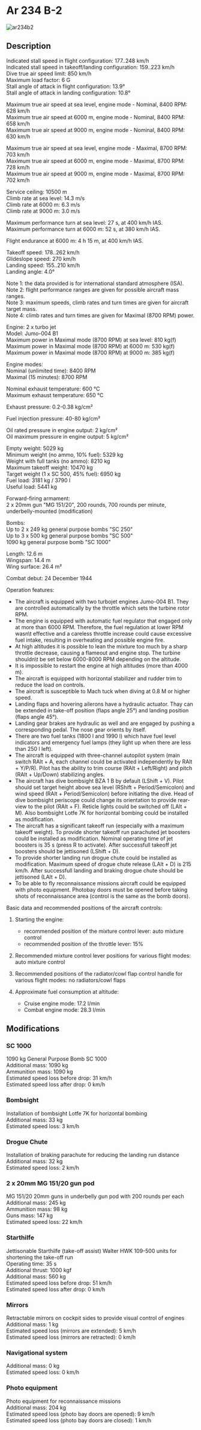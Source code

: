 # Ar 234 B-2  
  
![ar234b2](../images/ar234b2.png)  
  
## Description  
  
Indicated stall speed in flight configuration: 177..248 km/h  
Indicated stall speed in takeoff/landing configuration: 159..223 km/h  
Dive true air speed limit: 850 km/h  
Maximum load factor: 6 G  
Stall angle of attack in flight configuration: 13.9°  
Stall angle of attack in landing configuration: 10.8°  
  
Maximum true air speed at sea level, engine mode - Nominal, 8400 RPM: 628 km/h  
Maximum true air speed at 6000 m, engine mode - Nominal, 8400 RPM: 658 km/h  
Maximum true air speed at 9000 m, engine mode - Nominal, 8400 RPM: 630 km/h  
  
Maximum true air speed at sea level, engine mode - Maximal, 8700 RPM: 703 km/h  
Maximum true air speed at 6000 m, engine mode - Maximal, 8700 RPM: 728 km/h  
Maximum true air speed at 9000 m, engine mode - Maximal, 8700 RPM: 702 km/h  
  
Service ceiling: 10500 m  
Climb rate at sea level: 14.3 m/s  
Climb rate at 6000 m: 6.3 m/s  
Climb rate at 9000 m: 3.0 m/s  
  
Maximum performance turn at sea level: 27 s, at 400 km/h IAS.  
Maximum performance turn at 6000 m: 52 s, at 380 km/h IAS.  
  
Flight endurance at 6000 m: 4 h 15 m, at 400 km/h IAS.  
  
Takeoff speed: 178..262 km/h  
Glideslope speed: 270 km/h  
Landing speed: 155..210 km/h  
Landing angle: 4.0°  
  
Note 1: the data provided is for international standard atmosphere (ISA).  
Note 2: flight performance ranges are given for possible aircraft mass ranges.  
Note 3: maximum speeds, climb rates and turn times are given for aircraft target mass.  
Note 4: climb rates and turn times are given for Maximal (8700 RPM) power.  
  
Engine: 2 x turbo jet  
Model: Jumo-004 B1  
Maximum power in Maximal mode (8700 RPM) at sea level: 810 kg(f)  
Maximum power in Maximal mode (8700 RPM) at 6000 m: 530 kg(f)  
Maximum power in Maximal mode (8700 RPM) at 9000 m: 385 kg(f)  
  
Engine modes:  
Nominal (unlimited time): 8400 RPM  
Maximal (15 minutes): 8700 RPM  
  
Nominal exhaust temperature: 600 °C  
Maximum exhaust temperature: 650 °C  
  
Exhaust pressure: 0.2-0.38 kg/cm²  
  
Fuel injection pressure: 40-80 kg/cm²  
  
Oil rated pressure in engine output: 2 kg/cm²  
Oil maximum pressure in engine output: 5 kg/cm²  
  
Empty weight: 5029 kg  
Minimum weight (no ammo, 10% fuel): 5329 kg  
Weight with full tanks (no ammo): 8210 kg  
Maximum takeoff weight: 10470 kg  
Target weight (1 x SC 500, 45% fuel): 6950 kg  
Fuel load: 3181 kg / 3790 l  
Useful load: 5441 kg  
  
Forward-firing armament:  
2 x 20mm gun "MG 151/20", 200 rounds, 700 rounds per minute, underbelly-mounted (modification)  
  
Bombs:  
Up to 2 x 249 kg general purpose bombs "SC 250"  
Up to 3 x 500 kg general purpose bombs "SC 500"  
1090 kg general purpose bomb "SC 1000"  
  
Length: 12.6 m  
Wingspan: 14.4 m  
Wing surface: 26.4 m²  
  
Combat debut: 24 December 1944  
  
Operation features:  
- The aircraft is equipped with two turbojet engines Jumo-004 B1. They are controlled automatically by the throttle which sets the turbine rotor RPM.  
- The engine is equipped with automatic fuel regulator that engaged only at more than 6000 RPM. Therefore, the fuel regulation at lower RPM wasn\t effective and a careless throttle increase could cause excessive fuel intake, resulting in overheating and possible engine fire.  
- At high altitudes it is possible to lean the mixture too much by a sharp throttle decrease, causing a flameout and engine stop. The turbine shouldn\t be set below 6000-8000 RPM depending on the altitude.  
- It is impossible to restart the engine at high altitudes (more than 4000 m).  
- The aircraft is equipped with horizontal stabilizer and rudder trim to reduce the load on controls.  
- The aircraft is susceptible to Mach tuck when diving at 0.8 M or higher speed.   
- Landing flaps and hovering ailerons have a hydraulic actuator. Thay can be extended in take-off position (flaps angle 25°) and landing position (flaps angle 45°).  
- Landing gear brakes are hydraulic as well and are engaged by pushing a corresponding pedal. The nose gear orients by itself.  
- There are two fuel tanks (1800 l and 1990 l) which have fuel level indicators and emergency fuel lamps (they light up when there are less than 250 l left).  
- The aircraft is equipped with three-channel autopilot system (main switch RAlt + A, each channel could be activated independently by RAlt + Y/P/R). Pilot has the ability to trim course (RAlt + Left/Right) and pitch (RAlt + Up/Down) stabilizing angles.  
- The aircraft has dive bombsight BZA 1 B by default (LShift + V). Pilot should set target height above sea level (RShift + Period/Semicolon) and wind speed (RAlt + Period/Semicolon) before initiating the dive. Head of dive bombsight periscope could change its orientation to provide rear-view to the pilot (RAlt + F). Reticle lights could be switched off (LAlt + M). Also bombsight Lotfe 7K for horizontal bombing could be installed as modification.  
- The aircraft has a significant takeoff run (especially with a maximum takeoff weight). To provide shorter takeoff run parachuted jet boosters could be installed as modification. Nominal operating time of jet boosters is 35 s (press R to activate). After successfull takeoff jet boosters should be jettisoned (LShift + D).  
- To provide shorter landing run drogue chute could be installed as modification. Maximum speed of drogue chute release (LAlt + D) is 215 km/h. After successfull landing and braking drogue chute should be jettisoned (LAlt + D).  
- To be able to fly reconnaissance missions aircraft could be equipped with photo equipment. Photobay doors must be opened before taking shots of reconnaissance area (control is the same as the bomb doors).  
  
Basic data and recommended positions of the aircraft controls:  
1. Starting the engine:  
	- recommended position of the mixture control lever: auto mixture control  
	- recommended position of the throttle lever: 15%  
  
2. Recommended mixture control lever positions for various flight modes: auto mixture control  
  
3. Recommended positions of the radiator/cowl flap control handle for various flight modes: no radiators/cowl flaps  
  
4. Approximate fuel consumption at altitude:  
	- Cruise engine mode: 17.2 l/min  
	- Combat engine mode: 28.3 l/min  
  
## Modifications  
  
  
### SC 1000  
  
1090 kg General Purpose Bomb SC 1000  
Additional mass: 1090 kg  
Ammunition mass: 1090 kg  
Estimated speed loss before drop: 31 km/h  
Estimated speed loss after drop: 0 km/h  
  
### Bombsight  
  
Installation of bombsight Lotfe 7K for horizontal bombing  
Additional mass: 33 kg  
Estimated speed loss: 3 km/h  
  
### Drogue Chute  
  
Installation of braking parachute for reducing the landing run distance  
Additional mass: 32 kg  
Estimated speed loss: 2 km/h  
  
### 2 x 20mm MG 151/20 gun pod  
  
MG 151/20 20mm guns in underbelly gun pod with 200 rounds per each  
Additional mass: 245 kg  
Ammunition mass: 98 kg  
Guns mass: 147 kg  
Estimated speed loss: 22 km/h  
  
### Starthilfe  
  
Jettisonable Starthilfe (take-off assist) Walter HWK 109-500 units for shortening the take-off run  
Operating time: 35 s  
Additional thrust: 1000 kgf  
Additional mass: 560 kg  
Estimated speed loss before drop: 51 km/h  
Estimated speed loss after drop: 0 km/h  
  
### Mirrors  
  
Retractable mirrors on cockpit sides to provide visual control of engines  
Additional mass: 1 kg  
Estimated speed loss (mirrors are extended): 5 km/h  
Estimated speed loss (mirrors are retracted): 0 km/h  
  
### Navigational system  
  
  
Additional mass: 0 kg  
Estimated speed loss: 0 km/h  
  
### Photo equipment  
  
Photo equipment for reconnaissance missions  
Additional mass: 204 kg  
Estimated speed loss (photo bay doors are opened): 9 km/h  
Estimated speed loss (photo bay doors are closed): 1 km/h  
